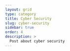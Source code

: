 ```yaml
---
layout: grid
type: category
title: Cyber Security
slug: cyber-security
sidebar: true
order: 4
description: >
  Post about cyber security
---
```

